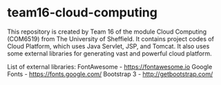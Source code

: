 # team16-cloud-computing
This repository is created by Team 16 of the module Cloud Computing (COM6519) from The University of Sheffield. It contains project codes of Cloud Platform, which uses Java Servlet, JSP, and Tomcat. It also uses some external libraries for generating vast and powerful cloud platform.

List of external libraries:
FontAwesome - https://fontawesome.io
Google Fonts - https://fonts.google.com/
Bootstrap 3 - http://getbootstrap.com/
